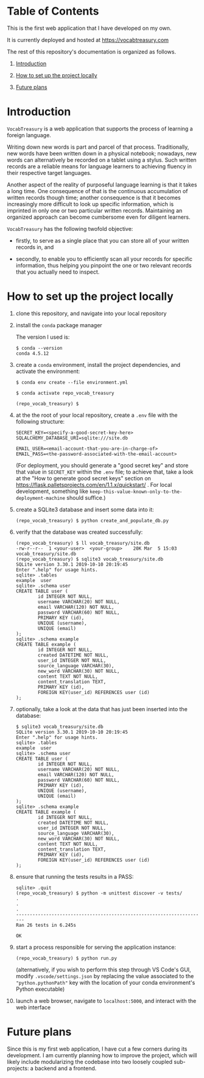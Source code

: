 # Table of Contents

This is the first web application that I have developed on my own.

It is currently deployed and hosted at https://vocabtreasury.com

The rest of this repository's documentation is organized as follows.

1. [Introduction](#introduction)

2. [How to set up the project locally](#how-to-set-up-the-project-locally)

3. [Future plans](#future-plans)
# Introduction

`VocabTreasury` is a web application that supports the process of learning a foreign language.

Writing down new words is part and parcel of that process. Traditionally, new words have been written down in a physical notebook; nowadays, new words can alternatively be recorded on a tablet using a stylus. Such written records are a reliable means for language learners to achieving fluency in their respective target languages.

Another aspect of the reality of purposeful language learning is that it takes a long time. One consequence of that is the continuous accumulation of written records though time; another consequence is that it becomes increasingly more difficult to look up specific information, which is imprinted in only one or two particular written records. Maintaining an organized approach can become cumbersome even for diligent learners.

`VocabTreasury` has the following twofold objective:
    
- firstly, to serve as a single place that you can store all of your written records in, and
    
 - secondly, to enable you to efficiently scan all your records for specific information, thus helping you pinpoint the one or two relevant records that you actually need to inspect.

# How to set up the project locally

1. clone this repository, and navigate into your local repository

2. install the `conda` package manager

    The version I used is:
    ```
    $ conda --version
    conda 4.5.12
    ```

3. create a `conda` environment, install the project dependencies, and activate the environment:
    ```
    $ conda env create --file environment.yml

    $ conda activate repo_vocab_treasury

    (repo_vocab_treasury) $ 
    ```

4. at the the root of your local repository, create a `.env` file with the following structure:
    ```
    SECRET_KEY=<specify-a-good-secret-key-here>
    SQLALCHEMY_DATABASE_URI=sqlite:///site.db

    EMAIL_USER=<email-account-that-you-are-in-charge-of>
    EMAIL_PASS=<the-password-associated-with-the-email-account>
    ```

    (For deployment, you should generate a "good secret key" and store that value in `SECRET_KEY` within the `.env` file; to achieve that, take a look at the "How to generate good secret keys" section on https://flask.palletsprojects.com/en/1.1.x/quickstart/ . For local development, something like `keep-this-value-known-only-to-the-deployment-machine` should suffice.)

5. create a SQLite3 database and insert some data into it:
    ```
    (repo_vocab_treasury) $ python create_and_populate_db.py
    ```

6. verify that the database was created successfully:
    ```
    (repo_vocab_treasury) $ ll vocab_treasury/site.db 
    -rw-r--r--  1 <your-user>  <your-group>    20K Mar  5 15:03 vocab_treasury/site.db
    (repo_vocab_treasury) $ sqlite3 vocab_treasury/site.db 
    SQLite version 3.30.1 2019-10-10 20:19:45
    Enter ".help" for usage hints.
    sqlite> .tables
    example  user   
    sqlite> .schema user
    CREATE TABLE user (
            id INTEGER NOT NULL, 
            username VARCHAR(20) NOT NULL, 
            email VARCHAR(120) NOT NULL, 
            password VARCHAR(60) NOT NULL, 
            PRIMARY KEY (id), 
            UNIQUE (username), 
            UNIQUE (email)
    );
    sqlite> .schema example 
    CREATE TABLE example (
            id INTEGER NOT NULL, 
            created DATETIME NOT NULL, 
            user_id INTEGER NOT NULL, 
            source_language VARCHAR(30), 
            new_word VARCHAR(30) NOT NULL, 
            content TEXT NOT NULL, 
            content_translation TEXT, 
            PRIMARY KEY (id), 
            FOREIGN KEY(user_id) REFERENCES user (id)
    );
    ```

7. optionally, take a look at the data that has just been inserted into the database:
    ```
    $ sqlite3 vocab_treasury/site.db 
    SQLite version 3.30.1 2019-10-10 20:19:45
    Enter ".help" for usage hints.
    sqlite> .tables
    example  user   
    sqlite> .schema user
    CREATE TABLE user (
            id INTEGER NOT NULL, 
            username VARCHAR(20) NOT NULL, 
            email VARCHAR(120) NOT NULL, 
            password VARCHAR(60) NOT NULL, 
            PRIMARY KEY (id), 
            UNIQUE (username), 
            UNIQUE (email)
    );
    sqlite> .schema example 
    CREATE TABLE example (
            id INTEGER NOT NULL, 
            created DATETIME NOT NULL, 
            user_id INTEGER NOT NULL, 
            source_language VARCHAR(30), 
            new_word VARCHAR(30) NOT NULL, 
            content TEXT NOT NULL, 
            content_translation TEXT, 
            PRIMARY KEY (id), 
            FOREIGN KEY(user_id) REFERENCES user (id)
    );
    ```

8. ensure that running the tests results in a PASS:
    ```
    sqlite> .quit
    (repo_vocab_treasury) $ python -m unittest discover -v tests/
    .
    .
    .
    ----------------------------------------------------------------------
    Ran 26 tests in 6.245s

    OK
    ```

9. start a process responsible for serving the application instance:
    ```
    (repo_vocab_treasury) $ python run.py
    ```

    (alternatively, if you wish to perform this step through VS Code's GUI, modify `.vscode/settings.json` by replacing the value associated to the `"python.pythonPath"` key with the location of your conda environment's Python executable)

10. launch a web browser, navigate to `localhost:5000`, and interact with the web interface

# Future plans

Since this is my first web application, I have cut a few corners during its development. I am currently planning how to improve the project, which will likely include modularizing the codebase into two loosely coupled sub-projects: a backend and a frontend.